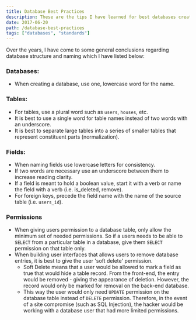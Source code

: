 ```yaml
---
title: Database Best Practices
description: These are the tips I have learned for best databases creation. I have outlined these tips here for future review.
date: 2017-06-20
path: /database-best-practices
tags: ["databases", "standards"]
---
```


Over the years, I have come to some general conclusions regarding database structure and naming which I have listed below:

### Databases:

- When creating a database, use one, lowercase word for the name.

### Tables:

- For tables, use a plural word such as `users`, `houses`, etc.
- It is best to use a single word for table names instead of two words with an underscore.
- It is best to separate large tables into a series of smaller tables that represent constituent parts (normalization).

### Fields:

- When naming fields use lowercase letters for consistency.
- If two words are necessary use an underscore between them to increase reading clarity.
- If a field is meant to hold a boolean value, start it with a verb or name the field with a verb (i.e. is_deleted, remove).
- For foreign keys, precede the field name with the name of the source table (i.e. `users_id`).

### Permissions

- When giving users permission to a database table, only allow the minimum set of needed permissions. So if a users needs to be able to `SELECT` from a particular table in a database, give them `SELECT` permission on that table only.
- When building user interfaces that allows users to remove database entries, it is best to give the user 'soft delete' permission.
  - Soft Delete means that a user would be allowed to mark a field as true that would hide a table record. From the front-end, the entry would be removed - giving the appearance of deletion. However, the record would only be marked for removal on the back-end database.
  - This way the user would only need `UPDATE` permission on the database table instead of `DELETE` permission. Therefore, in the event of a site compromise (such as SQL Injection), the hacker would be working with a database user that had more limited permissions.
